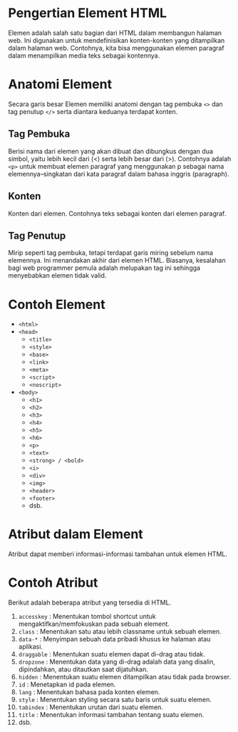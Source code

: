 # Pengertian Element HTML

Elemen adalah salah satu bagian dari HTML dalam membangun halaman web. Ini digunakan untuk
mendefinisikan konten-konten yang ditampilkan dalam halaman web. Contohnya, kita bisa
menggunakan elemen paragraf dalam menampilkan media teks sebagai kontennya.

# Anatomi Element

Secara garis besar Elemen memiliki anatomi dengan tag pembuka `<>` dan tag penutup `</>` serta diantara keduanya terdapat konten.

## Tag Pembuka

Berisi nama dari elemen yang akan dibuat dan dibungkus dengan dua simbol, yaitu lebih kecil dari (<) serta lebih besar dari (>). Contohnya adalah `<p>` untuk membuat elemen paragraf yang menggunakan p sebagai nama elemennya–singkatan dari kata paragraf dalam bahasa inggris (paragraph).

## Konten

Konten dari elemen. Contohnya teks sebagai konten dari elemen paragraf.

## Tag Penutup

Mirip seperti tag pembuka, tetapi terdapat garis miring sebelum nama elemennya. Ini menandakan akhir dari elemen HTML. Biasanya, kesalahan bagi web programmer pemula adalah melupakan tag ini sehingga menyebabkan elemen tidak valid.

# Contoh Element

- `<html>`
- `<head>`
  - `<title>`
  - `<style>`
  - `<base>`
  - `<link>`
  - `<meta>`
  - `<script>`
  - `<noscript>`
- `<body>`
  - `<h1>`
  - `<h2>`
  - `<h3>`
  - `<h4>`
  - `<h5>`
  - `<h6>`
  - `<p>`
  - `<text>`
  - `<strong> / <bold>`
  - `<i>`
  - `<div>`
  - `<img>`
  - `<header>`
  - `<footer>`
  - dsb.

# Atribut dalam Element

Atribut dapat memberi informasi-informasi tambahan untuk elemen HTML.

# Contoh Atribut

Berikut adalah beberapa atribut yang tersedia di HTML.

1. `accesskey` : Menentukan tombol shortcut untuk mengaktifkan/memfokuskan pada sebuah element.
2. `class` : Menentukan satu atau lebih classname untuk sebuah elemen.
3. `data-*` : Menyimpan sebuah data pribadi khusus ke halaman atau aplikasi.
4. `draggable` : Menentukan suatu elemen dapat di-drag atau tidak.
5. `dropzone` : Menentukan data yang di-drag adalah data yang disalin, dipindahkan, atau ditautkan saat dijatuhkan.
6. `hidden` : Menentukan suatu elemen ditampilkan atau tidak pada browser.
7. `id` : Menetapkan id pada elemen.
8. `lang` : Menentukan bahasa pada konten elemen.
9. `style` : Menentukan styling secara satu baris untuk suatu elemen.
10. `tabindex` : Menentukan urutan dari suatu elemen.
11. `title` : Menentukan informasi tambahan tentang suatu elemen.
12. dsb.
